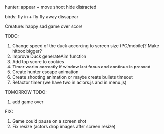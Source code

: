 hunter:
    appear
    + move
    shoot
    hide
    distracted

birds:
    fly in
    + fly
    fly away
    dissapear

Creature:
    happy
    sad
    game over score

TODO: 
1. Change speed of the duck according to screen size (PC/mobile)? Make hitbox bigger?
2. Improve Duck generateAim function
3. Add top score to cookies
4. Timer works correctly if window lost focus and continue is pressed
5. Create hunter escape animation
6. Create shooting animation or maybe create bullets timeout
7. Refactor timer (we have two in actors.js and in menu.js)

TOMORROW TODO:
1. add game over

FIX:
1. Game could pause on a screen shot
2. Fix resize (actors drop images after screen resize)
